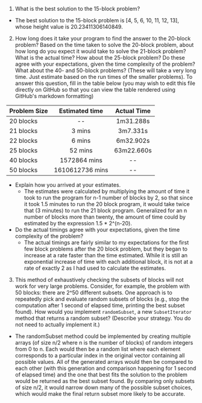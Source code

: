 1. What is the best solution to the 15-block problem?
  * The best solution to the 15-block problem is [4, 5, 6, 10, 11, 12, 13],
    whose height value is 20.23411306140849.

2. How long does it take your program to find the answer to the 20-block
problem? Based on the time taken to solve the 20-block problem, about how long
do you expect it would take to solve the 21-block problem? What is the actual
time? How about the 25-block problem? Do these agree with your expectations,
given the time complexity of the problem? What about the 40- and 50-block
problems? (These will take a very long time. Just estimate based on the run
times of the smaller problems). To answer this question, fill in the table below
(you may wish to edit this file directly on GitHub so that you can view the
table rendered using GitHub's markdown formatting)

| Problem Size  | Estimated time | Actual Time |
| :------------ | :------------: | :---------: |
| 20 blocks     |       --       |  1m31.288s  |
| 21 blocks     |     3 mins     |  3m7.331s   |
| 22 blocks     |     6 mins     |  6m32.902s  |
| 25 blocks     |    52 mins     |  63m22.660s |
| 40 blocks     |  1572864 mins  |     --      |
| 50 blocks     | 1610612736 mins|     --      |

  * Explain how you arrived at your estimates.
    * The estimates were calculated by multiplying the amount of time it took to
    run the program for n-1 number of blocks by 2, so that since it took 1.5 minutes
    to run the 20 block program, it would take twice that (3 minutes) to run the
    21 block program. Generalized for an n number of blocks more than twenty, the
    amount of time could by estimated by the expression 1.5 * 2^(n-20).
  * Do the actual timings agree with your expectations, given the time complexity of the problem?
    * The actual timings are fairly similar to my expectations for the first few
    block problems after the 20 block problem, but they began to increase at a
    rate faster than the time estimated. While it is still an exponential increase
    of time with each additional block, it is not at a rate of exactly 2 as I had
    used to calculate the estimates.

3. This method of exhaustively checking the subsets of blocks will not work for
very large problems. Consider, for example, the problem with 50 blocks: there
are 2^50 different subsets. One approach is to repeatedly pick and evaluate
random subsets of blocks (e.g., stop the computation after 1 second of elapsed
time, printing the best subset found). How would you implement `randomSubset`, a
new `SubsetIterator` method that returns a random subset? (Describe your
strategy. You do not need to actually implement it.)
  * The randomSubset method could be implemented by creating multiple arrays (of
    size n/2 where n is the number of blocks) of random integers from 0 to n. Each
    would then be a random list where each element corresponds to a particular
    index in the original vector containing all possible values. All of the generated
    arrays would then be compared to each other (with this generation and comparison
    happening for 1 second of elapsed time) and the one that best fits the
    solution to the problem would be returned as the best subset found. By comparing
    only subsets of size n/2, it would narrow down many of the possible subset
    choices, which would make the final return subset more likely to be accurate.
